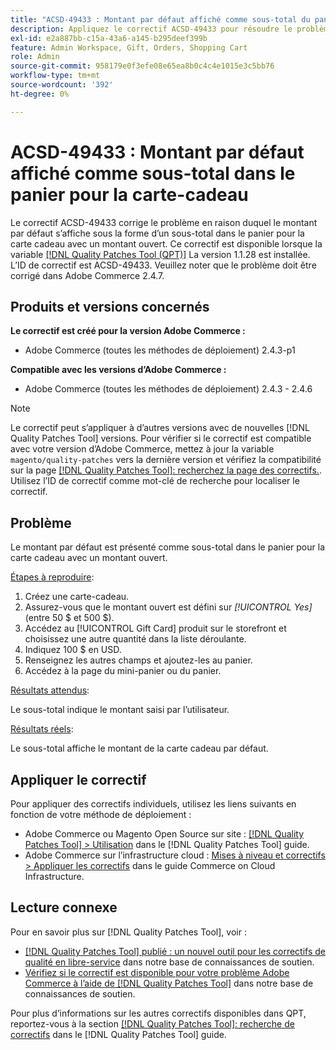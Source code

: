 ```yaml
---
title: "ACSD-49433 : Montant par défaut affiché comme sous-total du panier pour la carte-cadeau"
description: Appliquez le correctif ACSD-49433 pour résoudre le problème Adobe Commerce en raison duquel le montant par défaut s’affiche comme sous-total dans le panier pour la carte cadeau avec un montant ouvert.
exl-id: e2a887bb-c15a-43a6-a145-b295deef399b
feature: Admin Workspace, Gift, Orders, Shopping Cart
role: Admin
source-git-commit: 958179e0f3efe08e65ea8b0c4c4e1015e3c5bb76
workflow-type: tm+mt
source-wordcount: '392'
ht-degree: 0%

---
```


# ACSD-49433 : Montant par défaut affiché comme sous-total dans le panier pour la carte-cadeau

Le correctif ACSD-49433 corrige le problème en raison duquel le montant par défaut s’affiche sous la forme d’un sous-total dans le panier pour la carte cadeau avec un montant ouvert. Ce correctif est disponible lorsque la variable [[!DNL Quality Patches Tool (QPT)]](/help/announcements/adobe-commerce-announcements/magento-quality-patches-released-new-tool-to-self-serve-quality-patches.md) La version 1.1.28 est installée. L’ID de correctif est ACSD-49433. Veuillez noter que le problème doit être corrigé dans Adobe Commerce 2.4.7.

## Produits et versions concernés

**Le correctif est créé pour la version Adobe Commerce :**

* Adobe Commerce (toutes les méthodes de déploiement) 2.4.3-p1

**Compatible avec les versions d’Adobe Commerce :**

* Adobe Commerce (toutes les méthodes de déploiement) 2.4.3 - 2.4.6

>[!NOTE]
>
>Le correctif peut s’appliquer à d’autres versions avec de nouvelles [!DNL Quality Patches Tool] versions. Pour vérifier si le correctif est compatible avec votre version d’Adobe Commerce, mettez à jour la variable `magento/quality-patches` vers la dernière version et vérifiez la compatibilité sur la page [[!DNL Quality Patches Tool]: recherchez la page des correctifs.](https://experienceleague.adobe.com/tools/commerce-quality-patches/index.html). Utilisez l’ID de correctif comme mot-clé de recherche pour localiser le correctif.

## Problème

Le montant par défaut est présenté comme sous-total dans le panier pour la carte cadeau avec un montant ouvert.

<u>Étapes à reproduire</u>:

1. Créez une carte-cadeau.
1. Assurez-vous que le montant ouvert est défini sur *[!UICONTROL Yes]* (entre 50 $ et 500 $).
1. Accédez au [!UICONTROL Gift Card] produit sur le storefront et choisissez une autre quantité dans la liste déroulante.
1. Indiquez 100 $ en USD.
1. Renseignez les autres champs et ajoutez-les au panier.
1. Accédez à la page du mini-panier ou du panier.

<u>Résultats attendus</u>:

Le sous-total indique le montant saisi par l’utilisateur.

<u>Résultats réels</u>:

Le sous-total affiche le montant de la carte cadeau par défaut.

## Appliquer le correctif

Pour appliquer des correctifs individuels, utilisez les liens suivants en fonction de votre méthode de déploiement :

* Adobe Commerce ou Magento Open Source sur site : [[!DNL Quality Patches Tool] > Utilisation](https://experienceleague.adobe.com/docs/commerce-operations/tools/quality-patches-tool/usage.html) dans le [!DNL Quality Patches Tool] guide.
* Adobe Commerce sur l’infrastructure cloud : [Mises à niveau et correctifs > Appliquer les correctifs](https://experienceleague.adobe.com/docs/commerce-cloud-service/user-guide/develop/upgrade/apply-patches.html) dans le guide Commerce on Cloud Infrastructure.

## Lecture connexe

Pour en savoir plus sur [!DNL Quality Patches Tool], voir :

* [[!DNL Quality Patches Tool] publié : un nouvel outil pour les correctifs de qualité en libre-service](/help/announcements/adobe-commerce-announcements/magento-quality-patches-released-new-tool-to-self-serve-quality-patches.md) dans notre base de connaissances de soutien.
* [Vérifiez si le correctif est disponible pour votre problème Adobe Commerce à l’aide de [!DNL Quality Patches Tool]](/help/support-tools/patches-available-in-qpt-tool/check-patch-for-magento-issue-with-magento-quality-patches.md) dans notre base de connaissances de soutien.

Pour plus d’informations sur les autres correctifs disponibles dans QPT, reportez-vous à la section [[!DNL Quality Patches Tool]: recherche de correctifs](https://experienceleague.adobe.com/tools/commerce-quality-patches/index.html) dans le [!DNL Quality Patches Tool] guide.
